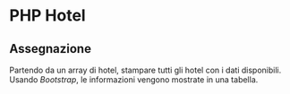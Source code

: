 # PHP Hotel

## Assegnazione

Partendo da un array di hotel, stampare tutti gli hotel con i dati disponibili.
Usando _Bootstrap_, le informazioni vengono mostrate in una tabella.
